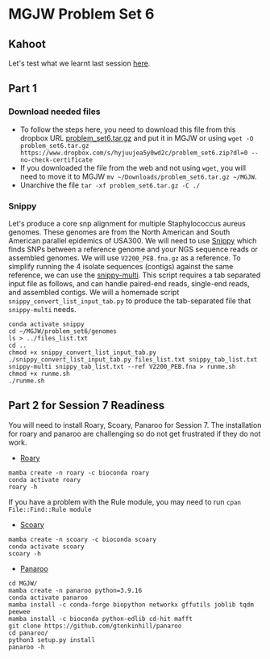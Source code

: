# MGJW Problem Set 6

## Kahoot
Let's test what we learnt last session [here](htt).

## Part 1
### Download needed files
* To follow the steps here, you need to download this file from this dropbox URL [problem_set6.tar.gz](https://www.dropbox.com/s/hyjuujea5y0wd2c/problem_set6.zip?dl=0) and put it in MGJW or using `wget -O problem_set6.tar.gz https://www.dropbox.com/s/hyjuujea5y0wd2c/problem_set6.zip?dl=0 --no-check-certificate`
* If you downloaded the file from the web and not using `wget`, you will need to move it to MGJW `mv ~/Downloads/problem_set6.tar.gz ~/MGJW`.
* Unarchive the file `tar -xf problem_set6.tar.gz -C ./`

### Snippy
Let's produce a core snp alignment for multiple Staphylococcus aureus genomes. These genomes are from the North American and South American parallel epidemics of USA300. We will need to use [Snippy](https://github.com/tseemann/snippy) which finds SNPs between a reference genome and your NGS sequence reads or assembled genomes. We will use `V2200_PEB.fna.gz` as a reference. To simplify running the 4 isolate sequences (contigs) against the same reference, we can use the [snippy-multi](https://github.com/tseemann/snippy#using-snippy-multi). This script requires a tab separated input file as follows, and can handle paired-end reads, single-end reads, and assembled contigs. We will a homemade script `snippy_convert_list_input_tab.py` to produce the tab-separated file that `snippy-multi` needs.

```
conda activate snippy
cd ~/MGJW/problem_set6/genomes
ls > ../files_list.txt
cd ..
chmod +x snippy_convert_list_input_tab.py
./snippy_convert_list_input_tab.py files_list.txt snippy_tab_list.txt
snippy-multi snippy_tab_list.txt --ref V2200_PEB.fna > runme.sh
chmod +x runme.sh
./runme.sh
```

## Part 2 for Session 7 Readiness
You will need to install Roary, Scoary, Panaroo for Session 7. The installation for roary and panaroo are challenging so do not get frustrated if they do not work.

* [Roary](https://github.com/sanger-pathogens/Roary)
```
mamba create -n roary -c bioconda roary
conda activate roary
roary -h
```
If you have a problem with the Rule module, you may need to run `cpan File::Find::Rule module`

* [Scoary](https://github.com/AdmiralenOla/Scoary)
```
mamba create -n scoary -c bioconda scoary
conda activate scoary
scoary -h
```
* [Panaroo](https://gtonkinhill.github.io/panaroo/#/)
```
cd MGJW/
mamba create -n panaroo python=3.9.16
conda activate panaroo
mamba install -c conda-forge biopython networkx gffutils joblib tqdm peewee
mamba install -c bioconda python-edlib cd-hit mafft
git clone https://github.com/gtonkinhill/panaroo
cd panaroo/
python3 setup.py install
panaroo -h
```
